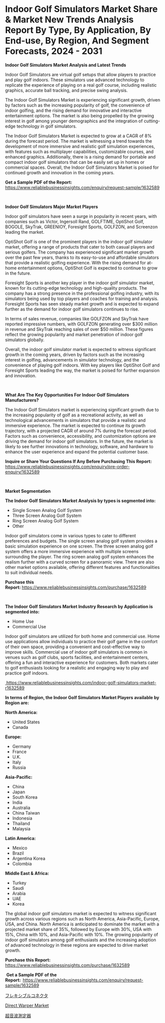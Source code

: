 <p><h1>Indoor Golf Simulators Market Share & Market New Trends Analysis Report By Type, By Application, By End-use, By Region, And Segment Forecasts, 2024 - 2031</h1></p><p><strong>Indoor Golf Simulators Market Analysis and Latest Trends</strong></p>
<p><p>Indoor Golf Simulators are virtual golf setups that allow players to practice and play golf indoors. These simulators use advanced technology to replicate the experience of playing on a real golf course, including realistic graphics, accurate ball tracking, and precise swing analysis.</p><p>The Indoor Golf Simulators Market is experiencing significant growth, driven by factors such as the increasing popularity of golf, the convenience of indoor golfing, and the rising demand for innovative and interactive entertainment options. The market is also being propelled by the growing interest in golf among younger demographics and the integration of cutting-edge technology in golf simulators.</p><p>The Indoor Golf Simulators Market is expected to grow at a CAGR of 8% during the forecast period. The market is witnessing a trend towards the development of more immersive and realistic golf simulation experiences, with features such as multiplayer capabilities, customizable courses, and enhanced graphics. Additionally, there is a rising demand for portable and compact indoor golf simulators that can be easily set up in homes or commercial spaces. Overall, the Indoor Golf Simulators Market is poised for continued growth and innovation in the coming years.</p></p>
<p><strong>Get a Sample PDF of the Report:&nbsp;</strong> <a href="https://www.reliablebusinessinsights.com/enquiry/request-sample/1632589">https://www.reliablebusinessinsights.com/enquiry/request-sample/1632589</a></p>
<p>&nbsp;</p>
<p><strong>Indoor Golf Simulators Major Market Players</strong></p>
<p><p>Indoor golf simulators have seen a surge in popularity in recent years, with companies such as Victor, Ingersoll Rand, GOLFTIME, OptiShot Golf, BOGOLE, SkyTrak, GREENIOY, Foresight Sports, GOLFZON, and Screenzon leading the market. </p><p>OptiShot Golf is one of the prominent players in the indoor golf simulator market, offering a range of products that cater to both casual players and serious golfers. The company has experienced significant market growth over the past few years, thanks to its easy-to-use and affordable simulators that provide a realistic golfing experience. With the rising demand for at-home entertainment options, OptiShot Golf is expected to continue to grow in the future.</p><p>Foresight Sports is another key player in the indoor golf simulator market, known for its cutting-edge technology and high-quality products. The company has a strong presence in the professional golfing industry, with its simulators being used by top players and coaches for training and analysis. Foresight Sports has seen steady market growth and is expected to expand further as the demand for indoor golf simulators continues to rise.</p><p>In terms of sales revenue, companies like GOLFZON and SkyTrak have reported impressive numbers, with GOLFZON generating over $300 million in revenue and SkyTrak reaching sales of over $50 million. These figures reflect the growing popularity and market penetration of indoor golf simulators globally.</p><p>Overall, the indoor golf simulator market is expected to witness significant growth in the coming years, driven by factors such as the increasing interest in golfing, advancements in simulator technology, and the convenience of playing golf indoors. With key players like OptiShot Golf and Foresight Sports leading the way, the market is poised for further expansion and innovation.</p></p>
<p>&nbsp;</p>
<p><strong>What Are The Key Opportunities For Indoor Golf Simulators Manufacturers?</strong></p>
<p><p>The Indoor Golf Simulators market is experiencing significant growth due to the increasing popularity of golf as a recreational activity, as well as technological advancements in simulators that provide a realistic and immersive experience. The market is expected to continue its growth trajectory, with a projected CAGR of around 7% during the forecast period. Factors such as convenience, accessibility, and customization options are driving the demand for indoor golf simulators. In the future, the market is likely to see further innovations in technology, software, and hardware to enhance the user experience and expand the potential customer base.</p></p>
<p><strong>Inquire or Share Your Questions If Any Before Purchasing This Report:</strong> <a href="https://www.reliablebusinessinsights.com/enquiry/pre-order-enquiry/1632589">https://www.reliablebusinessinsights.com/enquiry/pre-order-enquiry/1632589</a></p>
<p>&nbsp;</p>
<p><strong>Market Segmentation</strong></p>
<p><strong>The Indoor Golf Simulators Market Analysis by types is segmented into:</strong></p>
<p><ul><li>Single Screen Analog Golf System</li><li>Three Screen Analog Golf System</li><li>Ring Screen Analog Golf System</li><li>Other</li></ul></p>
<p><p>Indoor golf simulators come in various types to cater to different preferences and budgets. The single screen analog golf system provides a basic simulation experience on one screen. The three screen analog golf system offers a more immersive experience with multiple screens surrounding the player. The ring screen analog golf system enhances the realism further with a curved screen for a panoramic view. There are also other market options available, offering different features and functionalities to suit individual needs.</p></p>
<p><strong>Purchase this Report:&nbsp;</strong><a href="https://www.reliablebusinessinsights.com/purchase/1632589">https://www.reliablebusinessinsights.com/purchase/1632589</a></p>
<p>&nbsp;</p>
<p><strong>The Indoor Golf Simulators Market Industry Research by Application is segmented into:</strong></p>
<p><ul><li>Home Use</li><li>Commercial Use</li></ul></p>
<p><p>Indoor golf simulators are utilized for both home and commercial use. Home use applications allow individuals to practice their golf game in the comfort of their own space, providing a convenient and cost-effective way to improve skills. Commercial use of indoor golf simulators is common in venues such as golf clubs, sports facilities, and entertainment centers, offering a fun and interactive experience for customers. Both markets cater to golf enthusiasts looking for a realistic and engaging way to play and practice golf indoors.</p></p>
<p><a href="https://www.reliablebusinessinsights.com/indoor-golf-simulators-market-r1632589">&nbsp;https://www.reliablebusinessinsights.com/indoor-golf-simulators-market-r1632589</a></p>
<p><strong>In terms of Region, the Indoor Golf Simulators Market Players available by Region are:</strong></p>
<p>
    <p> <strong> North America: </strong>
        <ul>
            <li>United States</li>
            <li>Canada</li>
        </ul>
        </p> 
    <p> <strong> Europe: </strong>
        <ul>
            <li>Germany</li>
            <li>France</li>
            <li>U.K.</li>
            <li>Italy</li>
            <li>Russia</li>
        </ul>
        </p> 
    <p> <strong> Asia-Pacific: </strong>
        <ul>
            <li>China</li>
            <li>Japan</li>
            <li>South Korea</li>
            <li>India</li>
            <li>Australia</li>
            <li>China Taiwan</li>
            <li>Indonesia</li>
            <li>Thailand</li>
            <li>Malaysia</li>
        </ul>
        </p> 
    <p> <strong> Latin America: </strong>
        <ul>
            <li>Mexico</li>
            <li>Brazil</li>
            <li>Argentina Korea</li>
            <li>Colombia</li>
        </ul>
        </p> 
    <p> <strong> Middle East & Africa: </strong>
        <ul>
            <li>Turkey</li>
            <li>Saudi</li>
            <li>Arabia</li>
            <li>UAE</li>
            <li>Korea</li>
        </ul>
    </p>
    </p>
<p><p>The global indoor golf simulators market is expected to witness significant growth across various regions such as North America, Asia-Pacific, Europe, USA, and China. North America is anticipated to dominate the market with a projected market share of 35%, followed by Europe with 30%, USA with 15%, China with 10%, and Asia-Pacific with 10%. The growing popularity of indoor golf simulators among golf enthusiasts and the increasing adoption of advanced technology in these regions are expected to drive market growth.</p></p>
<p><strong>Purchase this Report: </strong><a href="https://www.reliablebusinessinsights.com/purchase/1632589">https://www.reliablebusinessinsights.com/purchase/1632589</a></p>
<p>&nbsp;<strong>Get a Sample PDF of the Report:&nbsp;&nbsp;</strong><a href="https://www.reliablebusinessinsights.com/enquiry/request-sample/1632589">https://www.reliablebusinessinsights.com/enquiry/request-sample/1632589</a></p>
<p><strong></strong></p>
<p><p><a href="https://github.com/tanyaali3/Market-Research-Report-List-1/blob/main/2673569159103.md">フレキシブルコネクタ</a></p><p><a href="https://github.com/YashRP12/Market-Research-Report-List-5/blob/main/direct-warper-market.md">Direct Warper Market</a></p><p><a href="https://github.com/DwightHuels1/Market-Research-Report-List-1/blob/main/1447722159104.md">超音波測定器</a></p></p>